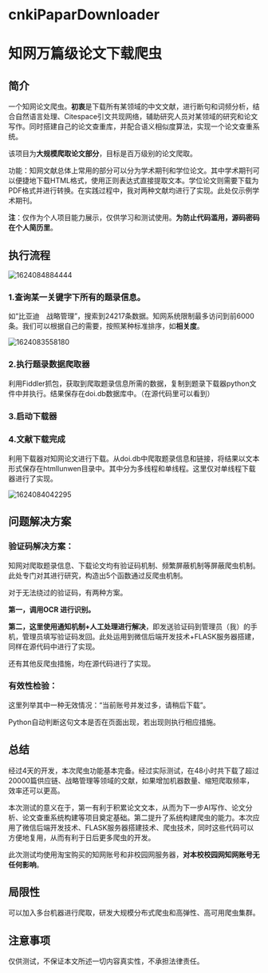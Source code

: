 # cnkiPaparDownloader

# 知网万篇级论文下载爬虫

## 简介



一个知网论文爬虫。**初衷**是下载所有某领域的中文文献，进行断句和词频分析，结合自然语言处理、Citespace引文共现网络，辅助研究人员对某领域的研究和论文写作。同时搭建自己的论文查重库，并配合语义相似度算法，实现一个论文查重系统。

该项目为**大规模爬取论文部分**，目标是百万级别的论文爬取。

功能：知网文献总体上常用的部分可以分为学术期刊和学位论文。其中学术期刊可以便捷地下载HTML格式，使用正则表达式直接提取文本。学位论文则需要下载为PDF格式并进行转换。在实践过程中，我对两种文献均进行了实现。此处仅示例学术期刊。



**注**：仅作为个人项目能力展示，仅供学习和测试使用。**为防止代码滥用，源码密码在个人简历里**。

## 执行流程



![1624084884444](https://vincentvor.github.io/imgpages/%E7%9F%A5%E7%BD%91%E4%B8%87%E7%AF%87%E7%BA%A7%E8%AE%BA%E6%96%87%E4%B8%8B%E8%BD%BD%E7%88%AC%E8%99%AB.assets/1624084884444.png)

### 1.查询某一关键字下所有的题录信息。

如“比亚迪　战略管理”，搜索到24217条数据。知网系统限制最多访问到前6000条。我们可以根据自己的需要，按照某种标准排序，如**相关度**。

![1624083558180](https://vincentvor.github.io/imgpages/%E7%9F%A5%E7%BD%91%E4%B8%87%E7%AF%87%E7%BA%A7%E8%AE%BA%E6%96%87%E4%B8%8B%E8%BD%BD%E7%88%AC%E8%99%AB.assets/1624083558180.png)

### 2.执行题录数据爬取器

利用Fiddler抓包，获取到爬取题录信息所需的数据，复制到题录下载器python文件中并执行。结果保存在doi.db数据库中。（在源代码里可以看到）

### 3.启动下载器

### 4.文献下载完成

利用下载器对知网论文进行下载。从doi.db中爬取题录信息和链接，将结果以文本形式保存在htmllunwen目录中。其中分为多线程和单线程。这里仅对单线程下载器进行了实现。

![1624084042295](https://vincentvor.github.io/imgpages/%E7%9F%A5%E7%BD%91%E4%B8%87%E7%AF%87%E7%BA%A7%E8%AE%BA%E6%96%87%E4%B8%8B%E8%BD%BD%E7%88%AC%E8%99%AB.assets/1624084042295.png)



## 问题解决方案

### 验证码解决方案：

知网对爬取题录信息、下载论文均有验证码机制、频繁屏蔽机制等屏蔽爬虫机制。此处专门对其进行研究，构造出5个函数通过反爬虫机制。

对于无法绕过的验证码，有两种方案。

**第一，调用OCR 进行识别。**

**第二，这里使用通知机制+人工处理进行解决**，即发送验证码到管理员（我）的手机，管理员填写验证码发回。此处运用到微信后端开发技术+FLASK服务器搭建，同样在源代码中进行了实现。

还有其他反爬虫措施，均在源代码进行了实现。



### 有效性检验：

这里列举其中一种无效情况：“当前账号并发过多，请稍后下载”。

Python自动判断这句文本是否在页面出现，若出现则执行相应措施。







## 总结

经过4天的开发，本次爬虫功能基本完备。经过实际测试，在48小时共下载了超过20000篇供应链、战略管理等领域的文献，如果增加机器数量、缩短爬取频率，效率还可以更高。

本次测试的意义在于，第一有利于积累论文文本，从而为下一步AI写作、论文分析、论文查重系统构建等项目奠定基础。第二提升了系统构建爬虫的能力。本次应用了微信后端开发技术、FLASK服务器搭建技术、爬虫技术，同时这些代码可以方便地复用，从而有利于日后更多爬虫的开发。

此次测试均使用淘宝购买的知网账号和非校园网服务器，**对本校校园网知网账号无任何影响**。



## 局限性

可以加入多台机器进行爬取，研发大规模分布式爬虫和高弹性、高可用爬虫集群。



## 注意事项

仅供测试，不保证本文所述一切内容真实性，不承担法律责任。
